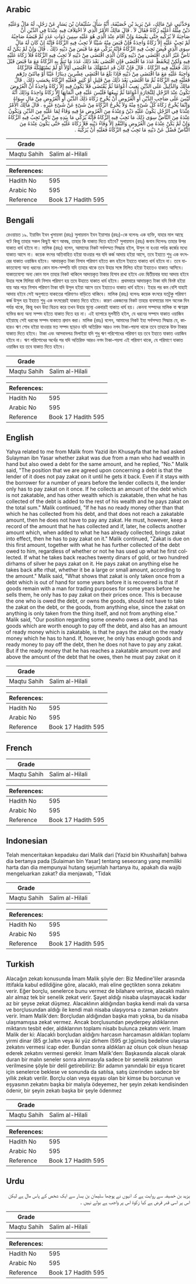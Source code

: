 ## Arabic


<div dir="rtl" lang="ar" style={{fontSize:'larger',backgroundColor:'#f8f9fa',padding:20}}>
وَحَدَّثَنِي عَنْ مَالِكٍ، عَنْ يَزِيدَ بْنِ خُصَيْفَةَ، أَنَّهُ سَأَلَ سُلَيْمَانَ بْنَ يَسَارٍ عَنْ رَجُلٍ، لَهُ مَالٌ وَعَلَيْهِ دَيْنٌ مِثْلُهُ أَعَلَيْهِ زَكَاةٌ فَقَالَ لاَ ‏.‏ قَالَ مَالِكٌ الأَمْرُ الَّذِي لاَ اخْتِلاَفَ فِيهِ عِنْدَنَا فِي الدَّيْنِ أَنَّ صَاحِبَهُ لاَ يُزَكِّيهِ حَتَّى يَقْبِضَهُ وَإِنْ أَقَامَ عِنْدَ الَّذِي هُوَ عَلَيْهِ سِنِينَ ذَوَاتِ عَدَدٍ ثُمَّ قَبَضَهُ صَاحِبُهُ لَمْ تَجِبْ عَلَيْهِ إِلاَّ زَكَاةٌ وَاحِدَةٌ فَإِنْ قَبَضَ مِنْهُ شَيْئًا لاَ تَجِبُ فِيهِ الزَّكَاةُ فَإِنَّهُ إِنْ كَانَ لَهُ مَالٌ سِوَى الَّذِي قُبِضَ تَجِبُ فِيهِ الزَّكَاةُ فَإِنَّهُ يُزَكَّى مَعَ مَا قَبَضَ مِنْ دَيْنِهِ ذَلِكَ ‏.‏ قَالَ وَإِنْ لَمْ يَكُنْ لَهُ نَاضٌّ غَيْرُ الَّذِي اقْتَضَى مِنْ دَيْنِهِ وَكَانَ الَّذِي اقْتَضَى مِنْ دَيْنِهِ لاَ تَجِبُ فِيهِ الزَّكَاةُ فَلاَ زَكَاةَ عَلَيْهِ فِيهِ وَلَكِنْ لِيَحْفَظْ عَدَدَ مَا اقْتَضَى فَإِنِ اقْتَضَى بَعْدَ ذَلِكَ عَدَدَ مَا تَتِمُّ بِهِ الزَّكَاةُ مَعَ مَا قَبَضَ قَبْلَ ذَلِكَ فَعَلَيْهِ فِيهِ الزَّكَاةُ ‏.‏ قَالَ فَإِنْ كَانَ قَدِ اسْتَهْلَكَ مَا اقْتَضَى أَوَّلاً أَوْ لَمْ يَسْتَهْلِكْهُ فَالزَّكَاةُ وَاجِبَةٌ عَلَيْهِ مَعَ مَا اقْتَضَى مِنْ دَيْنِهِ فَإِذَا بَلَغَ مَا اقْتَضَى عِشْرِينَ دِينَارًا عَيْنًا أَوْ مِائَتَىْ دِرْهَمٍ فَعَلَيْهِ فِيهِ الزَّكَاةُ ثُمَّ مَا اقْتَضَى بَعْدَ ذَلِكَ مِنْ قَلِيلٍ أَوْ كَثِيرٍ فَعَلَيْهِ الزَّكَاةُ بِحَسَبِ ذَلِكَ ‏.‏ قَالَ مَالِكٌ وَالدَّلِيلُ عَلَى الدَّيْنِ يَغِيبُ أَعْوَامًا ثُمَّ يُقْتَضَى فَلاَ يَكُونُ فِيهِ إِلاَّ زَكَاةٌ وَاحِدَةٌ أَنَّ الْعُرُوضَ تَكُونُ عِنْدَ الرَّجُلِ لِلتِّجَارَةِ أَعْوَامًا ثُمَّ يَبِيعُهَا فَلَيْسَ عَلَيْهِ فِي أَثْمَانِهَا إِلاَّ زَكَاةٌ وَاحِدَةٌ وَذَلِكَ أَنَّهُ لَيْسَ عَلَى صَاحِبِ الدَّيْنِ أَوِ الْعُرُوضِ أَنْ يُخْرِجَ زَكَاةَ ذَلِكَ الدَّيْنِ أَوِ الْعُرُوضِ مِنْ مَالٍ سِوَاهُ وَإِنَّمَا يُخْرِجُ زَكَاةَ كُلِّ شَىْءٍ مِنْهُ وَلاَ يُخْرِجُ الزَّكَاةَ مِنْ شَىْءٍ عَنْ شَىْءٍ غَيْرِهِ ‏.‏ قَالَ مَالِكٌ الأَمْرُ عِنْدَنَا فِي الرَّجُلِ يَكُونُ عَلَيْهِ دَيْنٌ وَعِنْدَهُ مِنَ الْعُرُوضِ مَا فِيهِ وَفَاءٌ لِمَا عَلَيْهِ مِنَ الدَّيْنِ وَيَكُونُ عِنْدَهُ مِنَ النَّاضِّ سِوَى ذَلِكَ مَا تَجِبُ فِيهِ الزَّكَاةُ فَإِنَّهُ يُزَكِّي مَا بِيَدِهِ مِنْ نَاضٍّ تَجِبُ فِيهِ الزَّكَاةُ وَإِنْ لَمْ يَكُنْ عِنْدَهُ مِنَ الْعُرُوضِ وَالنَّقْدِ إِلاَّ وَفَاءُ دَيْنِهِ فَلاَ زَكَاةَ عَلَيْهِ حَتَّى يَكُونَ عِنْدَهُ مِنَ النَّاضِّ فَضْلٌ عَنْ دَيْنِهِ مَا تَجِبُ فِيهِ الزَّكَاةُ فَعَلَيْهِ أَنْ يُزَكِّيَهُ ‏.‏
</div>
<div style={{backgroundColor:'#f8f9fa',padding:20, marginBottom: 10}}><table> <thead> <tr> <th>Grade</th> <th></th> </tr> </thead> <tbody> <tr><td>Maqtu Sahih</td><td>Salim al-Hilali</td></tr></tbody></table><table> <thead> <tr> <th>References:</th> <th></th> </tr> </thead> <tbody><tr><td>Hadith No</td><td>595</td></tr><tr><td>Arabic No</td><td>595</td></tr><tr><td>Reference</td><td>Book 17 Hadith 595</td></tr></tbody></table></div>

## Bengali


<div dir="ltr" lang="bn" style={{fontSize:'larger',backgroundColor:'#f8f9fa',padding:20}}>
রেওয়ায়ত ১৯. ইয়াযিদ ইবন খুসায়ফা (রহঃ) সুলায়মান ইবন ইয়াসার (রহঃ)-কে বলেনঃ এক ব্যক্তি, যাহার মাল আছে বটে কিন্তু তাহার সকল কিছুই ঋণে আবদ্ধ, তাহার কি যাকাত দিতে হইবে? সুলায়মান (রহঃ) জবাব দিলেনঃ তাহার উপর যাকাত ধার্য হইবে না। মালিক (রহঃ) বলেন, আমাদের নিকট সর্বসম্মত সিদ্ধান্ত হইল, উসুল না হওয়া পর্যন্ত কর্জের মধ্যে যাকাত আসে না। কয়েক বৎসর অতিবাহিত হইয়া যাওয়ার পর যদি কর্জ আদায় হইয়া আসে, তবে ইহাতে শুধু এক বৎসরের যাকাত ওয়াজিব হইবে। আদায়কৃত টাকা নিসাব পরিমাণ হইতে কম হইলে ইহাতে যাকাত ধার্য হইবে না। তবে যাকাতযোগ্য অন্য ধরনের কোন মাল-সম্পত্তি যদি তাহার থাকে তবে উহার সঙ্গে মিলিত হইয়া ইহাতেও যাকাত আসিবে। যাকাতযোগ্য অন্য কোন মাল তাহার নিকট থাকিলে আদায়কৃত টাকার হিসাব রাখা হইবে এবং দ্বিতীয়বার যাহা আদায় হইবে উহার সঙ্গে মিলিয়া যদি নিসাব পরিমাণ হয় তবে উহাতে যাকাত ধার্য হইবে। প্রথমবারে আদায়কৃত টাকা যদি বিনষ্ট হইয়া যায় আর পরে নিসাব পরিমাণ টাকা যদি উসুল হইয়া আসে তবে ইহাতেও যাকাত ধার্য হইবে। ইহার পর কম বেশি যাহাই আদায় হইবে সেই অনুপাতে যাকাতের পরিমাণও বাড়িতে থাকিবে। মালিক (রহঃ) বলেনঃ কয়েক বৎসরে যতটুকু পরিমাণ কর্জ উসুল হয় ইহাতে শুধু এক বৎসরেরই যাকাত দিতে হইবে। কারণ একজনের নিকট তাহার ব্যবসায়ের মাল অনেক দিন পর্যন্ত থাকে, কিন্তু যখন উহা বিক্রয় করে তখন উহার মূল্যে একবারই যাকাত ধার্য হয়। কেননা সম্পদের মালিক বা ঋণগ্রস্ত ব্যক্তির জন্য অন্য সম্পদ হইতে যাকাত দিতে হয় না। এই ব্যাপারে মূলনীতি হইল, যে ধরনের সম্পদে যাকাত ওয়াজিব হইয়াছে সেই ধরনের সম্পদ যাকাতে প্রদান করা। মালিক (রহঃ) বলেন, আমাদের নিকট ইহা সর্বসম্মত সিদ্ধান্ত যে, কাহারও ঋণ শোধ হইয়া যাওয়ার মত সম্পদ ছাড়াও যদি অতিরিক্ত আরও নগদ টাকা-পয়সা থাকে তবে তাহাকে উক্ত টাকার যাকাত দিতে হইবে। টাকা এবং আসবাবপত্র মিলাইয়া যদি শুধু ঋণ পরিশোধের পরিমাণ হয় তবে ইহাতে যাকাত ওয়াজিব হইবে না। ঋণ পরিশোধের অর্থের পর যদি অতিরিক্ত আরও নগদ টাকা-পয়সা এই পরিমাণ থাকে, যে পরিমাণে যাকাত ওয়াজিব হয় তবে যাকাত দিতে হইবে।
</div>
<div style={{backgroundColor:'#f8f9fa',padding:20, marginBottom: 10}}><table> <thead> <tr> <th>Grade</th> <th></th> </tr> </thead> <tbody> <tr><td>Maqtu Sahih</td><td>Salim al-Hilali</td></tr></tbody></table><table> <thead> <tr> <th>References:</th> <th></th> </tr> </thead> <tbody><tr><td>Hadith No</td><td>595</td></tr><tr><td>Arabic No</td><td>595</td></tr><tr><td>Reference</td><td>Book 17 Hadith 595</td></tr></tbody></table></div>

## English


<div dir="ltr" lang="en" style={{fontSize:'larger',backgroundColor:'#f8f9fa',padding:20}}>
Yahya related to me from Malik from Yazid ibn Khusayfa that he had asked Sulayman ibn Yasar whether zakat was due from a man who had wealth in hand but also owed a debt for the same amount, and he replied, "No." Malik said, "The position that we are agreed upon concerning a debt is that the lender of it does not pay zakat on it until he gets it back. Even if it stays with the borrower for a number of years before the lender collects it, the lender only has to pay zakat on it once. If he collects an amount of the debt which is not zakatable, and has other wealth which is zakatable, then what he has collected of the debt is added to the rest of his wealth and he pays zakat on the total sum." Malik continued, "If he has no ready money other than that which he has collected from his debt, and that does not reach a zakatable amount, then he does not have to pay any zakat. He must, however, keep a record of the amount that he has collected and if, later, he collects another amount which, when added to what he has already collected, brings zakat into effect, then he has to pay zakat on it." Malik continued, "Zakat is due on this first amount, together with what he has further collected of the debt owed to him, regardless of whether or not he has used up what he first collected. If what he takes back reaches twenty dinars of gold, or two hundred dirhams of silver he pays zakat on it. He pays zakat on anything else he takes back afte rthat, whether it be a large or small amount, according to the amount." Malik said, "What shows that zakat is only taken once from a debt which is out of hand for some years before it is recovered is that if goods remain with a man for trading purposes for some years before he sells them, he only has to pay zakat on their prices once. This is because the one who is owed the debt, or owns the goods, should not have to take the zakat on the debt, or the goods, from anything else, since the zakat on anything is only taken from the thing itself, and not from anything else." Malik said, "Our position regarding some onewho owes a debt, and has goods which are worth enough to pay off the debt, and also has an amount of ready money which is zakatable, is that he pays the zakat on the ready money which he has to hand. If, however, he only has enough goods and ready money to pay off the debt, then he does not have to pay any zakat. But if the ready money that he has reaches a zakatable amount over and above the amount of the debt that he owes, then he must pay zakat on it
</div>
<div style={{backgroundColor:'#f8f9fa',padding:20, marginBottom: 10}}><table> <thead> <tr> <th>Grade</th> <th></th> </tr> </thead> <tbody> <tr><td>Maqtu Sahih</td><td>Salim al-Hilali</td></tr></tbody></table><table> <thead> <tr> <th>References:</th> <th></th> </tr> </thead> <tbody><tr><td>Hadith No</td><td>595</td></tr><tr><td>Arabic No</td><td>595</td></tr><tr><td>Reference</td><td>Book 17 Hadith 595</td></tr></tbody></table></div>

## French


<div dir="ltr" lang="fr" style={{fontSize:'larger',backgroundColor:'#f8f9fa',padding:20}}>

</div>
<div style={{backgroundColor:'#f8f9fa',padding:20, marginBottom: 10}}><table> <thead> <tr> <th>Grade</th> <th></th> </tr> </thead> <tbody> <tr><td>Maqtu Sahih</td><td>Salim al-Hilali</td></tr></tbody></table><table> <thead> <tr> <th>References:</th> <th></th> </tr> </thead> <tbody><tr><td>Hadith No</td><td>595</td></tr><tr><td>Arabic No</td><td>595</td></tr><tr><td>Reference</td><td>Book 17 Hadith 595</td></tr></tbody></table></div>

## Indonesian


<div dir="ltr" lang="id" style={{fontSize:'larger',backgroundColor:'#f8f9fa',padding:20}}>
Telah menceritakan kepadaku dari Malik dari [Yazid bin Khushaifah] bahwa dia bertanya pada [Sulaiman bin Yasar] tentang seseorang yang memiliki harta dan dia mempunyai hutang sejumlah hartanya itu, apakah dia wajib mengeluarkan zakat? dia menjawab, "Tidak
</div>
<div style={{backgroundColor:'#f8f9fa',padding:20, marginBottom: 10}}><table> <thead> <tr> <th>Grade</th> <th></th> </tr> </thead> <tbody> <tr><td>Maqtu Sahih</td><td>Salim al-Hilali</td></tr></tbody></table><table> <thead> <tr> <th>References:</th> <th></th> </tr> </thead> <tbody><tr><td>Hadith No</td><td>595</td></tr><tr><td>Arabic No</td><td>595</td></tr><tr><td>Reference</td><td>Book 17 Hadith 595</td></tr></tbody></table></div>

## Turkish


<div dir="ltr" lang="tr" style={{fontSize:'larger',backgroundColor:'#f8f9fa',padding:20}}>
Alacağın zekatı konusunda İmam Malik şöyle der: Biz Medine'liler arasında ittifakla kabul edildiğine göre, alacaklı, malı eline geçtikten sonra zekatını verir. Eğer borçlu, senelerce bunu vermez de bilahare verirse, alacaklı malını alır almaz tek bir senelik zekat verir. Şayet aldığı nisaba ulaşmayacak kadar az bir şeyse zekat düşmez. Alacaklının aldığından başka kendi malı da varsa ve borçlusundan aldığı ile kendi malı nisaba ulaşıyorsa o zaman zekatını verir. îmam Malik'den: Borçludan aldığından başka matı yoksa, bu da nisaba ulaşmamışsa zekat vermez. Ancak borçlusundan peyderpey aldıklarının miktarını tesbit eder, aldıklarının toplamı nisabı bulunca zekatını verir. îmam Malik der ki: Alacaklı borçludan aldığını harcasın harcamasın aldıkları toplamı yirmi dinar (85 gr.)altın veya iki yüz dirhem (595 gr.)gümüş bedeline ulaşırsa zekatını vermesi icap eder. Bundan sonra aldıkları az olsun çok olsun hesap ederek zekatını vermesi gerekir. îmam Malik'den: Başkasında alacak olarak duran bir malın seneler sonra alınmasıyla sadece bir senelik zekatının verilmesine şöyle bir delil getirebiliriz: Bir adamın yanındaki bir eşya ticaret için senelerce beklese ve sonunda da satılsa, satış üzerinden sadece bir yıllık zekatı verilir. Borçlu olan veya eşyası olan bir kimse bu borcunun ve eşyasının zekatını başka bir malıyla ödeyemez, her şeyin zekatı kendisinden ödenir, bir şeyin zekatı başka bir şeyle ödenmez
</div>
<div style={{backgroundColor:'#f8f9fa',padding:20, marginBottom: 10}}><table> <thead> <tr> <th>Grade</th> <th></th> </tr> </thead> <tbody> <tr><td>Maqtu Sahih</td><td>Salim al-Hilali</td></tr></tbody></table><table> <thead> <tr> <th>References:</th> <th></th> </tr> </thead> <tbody><tr><td>Hadith No</td><td>595</td></tr><tr><td>Arabic No</td><td>595</td></tr><tr><td>Reference</td><td>Book 17 Hadith 595</td></tr></tbody></table></div>

## Urdu


<div dir="rtl" lang="ur" style={{fontSize:'larger',backgroundColor:'#f8f9fa',padding:20}}>
یزید بن خصیفہ سے روایت ہے کہ انہوں نے پوچھا سلیمان بن یسار سے ایک شخص کے پاس مال ہے لیکن اس پر اسی قدر قرض ہے کیا زکوة اس پر واجب ہے بولے نہیں ۔
</div>
<div style={{backgroundColor:'#f8f9fa',padding:20, marginBottom: 10}}><table> <thead> <tr> <th>Grade</th> <th></th> </tr> </thead> <tbody> <tr><td>Maqtu Sahih</td><td>Salim al-Hilali</td></tr></tbody></table><table> <thead> <tr> <th>References:</th> <th></th> </tr> </thead> <tbody><tr><td>Hadith No</td><td>595</td></tr><tr><td>Arabic No</td><td>595</td></tr><tr><td>Reference</td><td>Book 17 Hadith 595</td></tr></tbody></table></div>